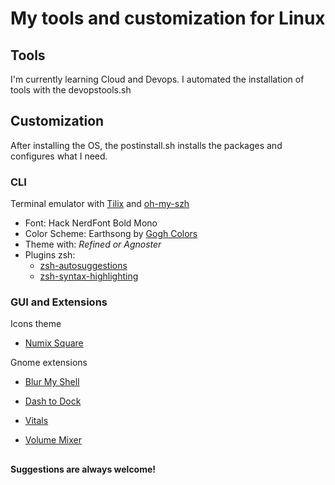 # My tools and customization for Linux



## Tools

I'm currently learning Cloud and Devops. I automated the installation of tools with the devopstools.sh 



## Customization
After installing the OS, the postinstall.sh installs the packages and configures what I need.

### CLI

Terminal emulator with [Tilix](https://github.com/gnunn1/tilix/) and [oh-my-szh](https://ohmyz.sh/)

- Font: Hack NerdFont Bold Mono
- Color Scheme: Earthsong by [Gogh Colors](https://gogh-co.github.io/Gogh/)
- Theme with: *Refined or Agnoster*
- Plugins zsh:
    - [zsh-autosuggestions](https://github.com/zsh-users/zsh-autosuggestions)
    - [zsh-syntax-highlighting](https://github.com/zsh-users/zsh-syntax-highlighting)  


### GUI and Extensions

Icons theme
- [Numix Square](https://github.com/numixproject/numix-icon-theme-square)

Gnome extensions
- [Blur My Shell](https://extensions.gnome.org/extension/3193/blur-my-shell/)

- [Dash to Dock](https://extensions.gnome.org/extension/307/dash-to-dock/)

- [Vitals](https://extensions.gnome.org/extension/1460/vitals/)

- [Volume Mixer](https://extensions.gnome.org/extension/3499/application-volume-mixer/)


##

#### Suggestions are always welcome!
